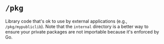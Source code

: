# `/pkg`

Library code that's ok to use by external applications (e.g., `/pkg/mypubliclib`).
Note that the `internal` directory is a better way to ensure your private packages are not importable because it's enforced by Go.
